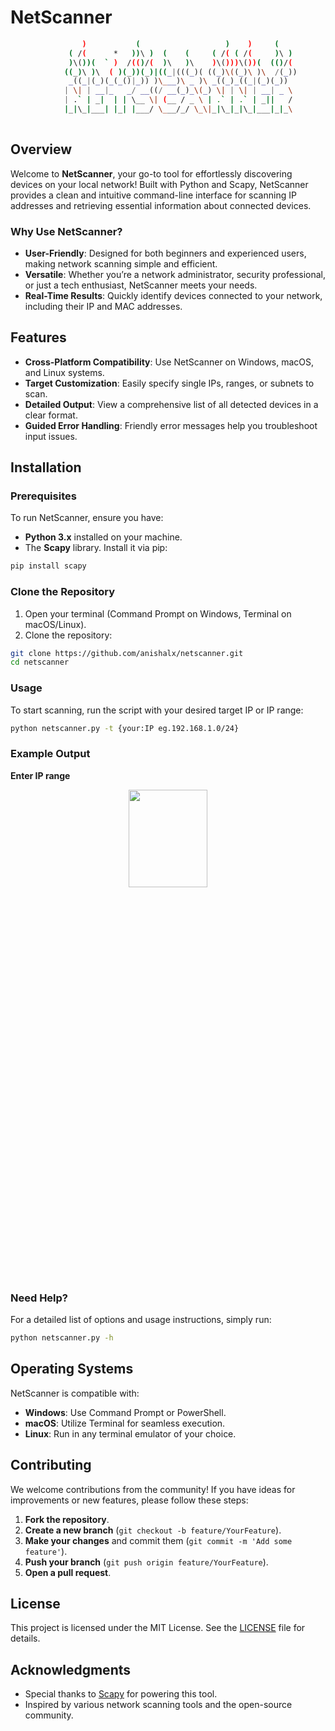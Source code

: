# NetScanner

```bash
                )           (                   )    )     (     
             ( /(      *   ))\ )  (    (     ( /( ( /(     )\ )  
             )\())(  ` )  /(()/(  )\   )\    )\()))\())(  (()/(  
            ((_)\ )\  ( )(_))(_)|((_|(((_)( ((_)\((_)\ )\  /(_)) 
             _((_|(_)(_(_()|_)) )\___)\ _ )\ _((_)_((_|(_)(_))   
            | \| | __|_   _/ __((/ __(_)_\(_) \| | \| | __| _ \  
            | .` | _|  | | \__ \| (__ / _ \ | .` | .` | _||   /  
            |_|\_|___| |_| |___/ \___/_/ \_\|_|\_|_|\_|___|_|_\
  
````

## Overview

Welcome to **NetScanner**, your go-to tool for effortlessly discovering devices on your local network! Built with Python and Scapy, NetScanner provides a clean and intuitive command-line interface for scanning IP addresses and retrieving essential information about connected devices.

### Why Use NetScanner?

- **User-Friendly**: Designed for both beginners and experienced users, making network scanning simple and efficient.
- **Versatile**: Whether you’re a network administrator, security professional, or just a tech enthusiast, NetScanner meets your needs.
- **Real-Time Results**: Quickly identify devices connected to your network, including their IP and MAC addresses.

## Features

- **Cross-Platform Compatibility**: Use NetScanner on Windows, macOS, and Linux systems.
- **Target Customization**: Easily specify single IPs, ranges, or subnets to scan.
- **Detailed Output**: View a comprehensive list of all detected devices in a clear format.
- **Guided Error Handling**: Friendly error messages help you troubleshoot input issues.

## Installation

### Prerequisites

To run NetScanner, ensure you have:

- **Python 3.x** installed on your machine.
- The **Scapy** library. Install it via pip:

```bash
pip install scapy
```
### Clone the Repository

1. Open your terminal (Command Prompt on Windows, Terminal on macOS/Linux).
2. Clone the repository:

```bash
git clone https://github.com/anishalx/netscanner.git
cd netscanner
```
### Usage
To start scanning, run the script with your desired target IP or IP range:
```bash
python netscanner.py -t {your:IP eg.192.168.1.0/24}
```
### Example Output
<b>Enter IP range</b>
  <p align="center"><img src="https://www.imghost.net/ib/CVPFeSCQEvU5fKS_1727111197.png" width="50%" height="20%"/></p> 
  
### Need Help?
For a detailed list of options and usage instructions, simply run:
```bash
python netscanner.py -h
```
## Operating Systems

NetScanner is compatible with:

- **Windows**: Use Command Prompt or PowerShell.
- **macOS**: Utilize Terminal for seamless execution.
- **Linux**: Run in any terminal emulator of your choice.

## Contributing

We welcome contributions from the community! If you have ideas for improvements or new features, please follow these steps:

1. **Fork the repository**.
2. **Create a new branch** (`git checkout -b feature/YourFeature`).
3. **Make your changes** and commit them (`git commit -m 'Add some feature'`).
4. **Push your branch** (`git push origin feature/YourFeature`).
5. **Open a pull request**.

## License

This project is licensed under the MIT License. See the [LICENSE](LICENSE) file for details.

## Acknowledgments

- Special thanks to [Scapy](https://scapy.readthedocs.io/en/latest/) for powering this tool.
- Inspired by various network scanning tools and the open-source community.

